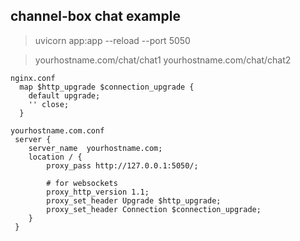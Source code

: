 ## channel-box chat example

> uvicorn app:app --reload --port 5050  

> yourhostname.com/chat/chat1
> yourhostname.com/chat/chat2

```console
nginx.conf
  map $http_upgrade $connection_upgrade {
    default upgrade; 
    '' close;
  }  

yourhostname.com.conf
 server {
    server_name  yourhostname.com;
    location / {
        proxy_pass http://127.0.0.1:5050/;

        # for websockets
        proxy_http_version 1.1;
        proxy_set_header Upgrade $http_upgrade;
        proxy_set_header Connection $connection_upgrade;
    }  
 }
``` 
